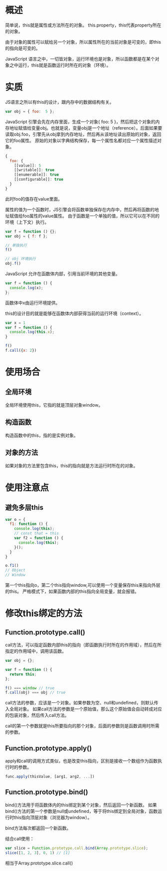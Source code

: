 # 概述
简单说，this就是属性或方法所在的对象。
this.property，this代表property所在的对象。

由于对象的属性可以赋给另一个对象，所以属性所在的当前对象是可变的，即this的指向是可变的。

JavaScript 语言之中，一切皆对象，运行环境也是对象，所以函数都是在某个对象之中运行，this就是函数运行时所在的对象（环境）。

# 实质
JS语言之所以有this的设计，跟内存中的数据结构有关。
```js
var obj = { foo:  5 };
```
JavaScript 引擎会先在内存里面，生成一个对象{ foo: 5 }，然后把这个对象的内存地址赋值给变量obj。也就是说，变量obj是一个地址（reference）。后面如果要读取obj.foo，引擎先从obj拿到内存地址，然后再从该地址读出原始的对象，返回它的foo属性。
原始的对象以字典结构保存，每一个属性名都对应一个属性描述对象。
```js
{
  foo: {
    [[value]]: 5
    [[writable]]: true
    [[enumerable]]: true
    [[configurable]]: true
  }
}
```
此时foo的值存在value里面。

属性的值为一个函数时，JS引擎会将函数单独保存在内存中，然后再将函数的地址赋值给foo属性的value属性。
由于函数是一个单独的值，所以它可以在不同的环境（上下文）执行。
```js
var f = function () {};
var obj = { f: f };

// 单独执行
f()

// obj 环境执行
obj.f()
```

JavaScript 允许在函数体内部，引用当前环境的其他变量。
```js
var f = function () {
  console.log(x);
};
```
函数体中x由运行环境提供。

this的设计目的就是能够在函数体内部获得当前的运行环境（context）。
```js
var x = 1
var f = function () {
  console.log(this.x);
}

f()
f.call({x: 2})
```

# 使用场合
## 全局环境
全局环境使用this，它指的就是顶层对象window。

## 构造函数
构造函数中的this，指的是实例对象。

## 对象的方法
如果对象的方法里包含this，this的指向就是方法运行时所在的对象。

# 使用注意点
## 避免多层this
```js
var o = {
  f1: function () {
    console.log(this);
    // const that = this
    var f2 = function () {
      console.log(this);
    }();
  }
}

o.f1()
// Object
// Window
```
第一个this指向o，第二个this指向window,可以使用一个变量保存this来指向外层的this。
严格模式下，如果函数内部的this指向全局变量，就会报错。

# 修改this绑定的方法
## Function.prototype.call()
call方法，可以指定函数内部this的指向（即函数执行时所在的作用域），然后在所指定的作用域中，调用该函数。
```js
var obj = {};

var f = function () {
  return this;
};

f() === window // true
f.call(obj) === obj // true
```
call方法的参数，应该是一个对象。如果参数为空、null和undefined，则默认传入全局对象。
如果call方法的参数是一个原始值，那么这个原始值会自动转成对应的包装对象，然后传入call方法。

call的第一个参数就是this所要指向的那个对象，后面的参数则是函数调用时所需的参数。

## Function.prototype.apply() 
apply和call的调用方式类似，也是改变this指向，区别是接收一个数组作为函数执行时的参数。
```js
func.apply(thisValue, [arg1, arg2, ...])
```

## Function.prototype.bind()
bind()方法用于将函数体内的this绑定到某个对象，然后返回一个新函数。
如果bind()方法的第一个参数是null或undefined，等于将this绑定到全局对象，函数运行时this指向顶层对象（浏览器为window）。

bind方法每次都返回一个新函数。

结合call使用：
```js
var slice = Function.prototype.call.bind(Array.prototype.slice);
slice([1, 2, 3], 0, 1) // [1]
```
相当于Array.prototype.slice.call()




